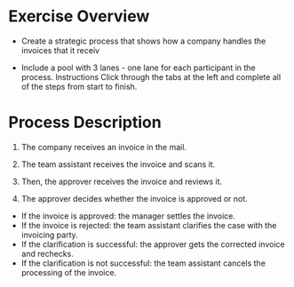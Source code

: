 # Exercise Overview

- Create a strategic process that shows how a company handles the invoices that it receiv

- Include a pool with 3 lanes - one lane for each participant in the process.
Instructions
Click through the tabs at the left and complete all of the steps from start to finish.

# Process Description

1. The company receives an invoice in the mail.

2. The team assistant receives the invoice and scans it.

3. Then, the approver receives the invoice and reviews it.

4. The approver decides whether the invoice is approved or not.

- If the invoice is approved: the manager settles the invoice.
- If the invoice is rejected: the team assistant clarifies the case with the invoicing party.
- If the clarification is successful: the approver gets the corrected invoice and rechecks.
- If the clarification is not successful: the team assistant cancels the processing of the invoice.
